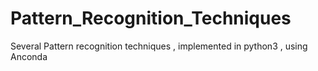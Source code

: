 # Pattern_Recognition_Techniques
Several Pattern recognition techniques , implemented in python3 , using Anconda
